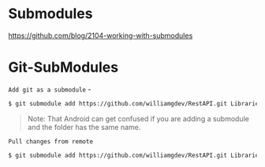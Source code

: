 # Submodules
https://github.com/blog/2104-working-with-submodules
# Git-SubModules
`Add git as a submodule` - 
```sh
$ git submodule add https://github.com/williamgdev/RestAPI.git Libraries/RestAPI/
```
> Note: That Android can get confused if you are adding a submodule and the folder has the same name.

`Pull changes from remote`
```sh
$ git submodule add https://github.com/williamgdev/RestAPI.git Libraries/RestAPI/
```